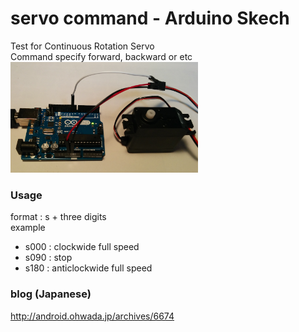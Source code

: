 # servo command - Arduino Skech

Test for Continuous Rotation Servo <br/>
Command specify forward, backward or etc <br>
<img src="https://github.com/FabLabKannai/SumobotJr/blob/master/docs/images/arduino_servo.png" width="300" /> <br/>

### Usage
format : s + three digits <br>
example <br>
- s000 : clockwide full speed <br>
- s090 : stop <br>
- s180 : anticlockwide full speed <br>

### blog (Japanese)
http://android.ohwada.jp/archives/6674
